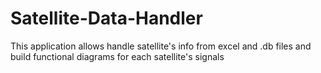 # Satellite-Data-Handler
This application allows handle satellite's info from excel and .db files and build functional diagrams for each satellite's signals
